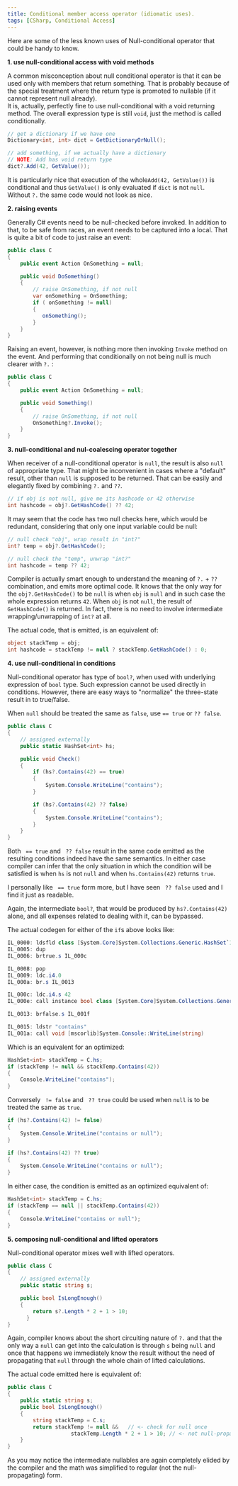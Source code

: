 ```yaml
---
title: Conditional member access operator (idiomatic uses).
tags: [CSharp, Conditional Access]
---
```

Here are some of the less known uses of Null-conditional operator that could be handy to know.

**1. use null-conditional access with void methods**  

A common misconception about null conditional operator is that it can be used only with members that return something. That is probably because of the special treatment where the return type is promoted to nullable (if it cannot represent null already).  
It is, actually, perfectly fine to use null-conditional with a void returning method. The overall expression type is still ```void```, just the method is called conditionally.

```cs  
// get a dictionary if we have one
Dictionary<int, int> dict = GetDictionaryOrNull();

// add something, if we actually have a dictionary
// NOTE: Add has void return type
dict?.Add(42, GetValue());
```

It is particularly nice that execution of the whole```Add(42, GetValue())``` is conditional and thus ```GetValue()``` is only evaluated if ```dict``` is not ```null```.  
Without ```?.``` the same code would not look as nice.

**2. raising events**  

Generally C# events need to be null-checked before invoked. In addition to that, to be safe from races, an event needs to be captured into a local. That is quite a bit of code to just raise an event:

```cs
public class C
{    
    public event Action OnSomething = null;

    public void DoSomething()
    {
        // raise OnSomething, if not null
        var onSomething = OnSomething;
        if ( onSomething != null)
        {
           onSomething();         
        }
    }
}
```  

Raising an event, however, is nothing more then invoking ```Invoke``` method on the event. And performing that conditionally on not being null is much clearer with ```?.``` :

```cs
public class C
{    
    public event Action OnSomething = null;

    public void Something()
    {
        // raise OnSomething, if not null
        OnSomething?.Invoke();
    }
}
```

**3. null-conditional and nul-coalescing operator together**   

When receiver of a null-conditional operator is ```null```, the result is also ```null``` of appropriate type. That might be inconvenient in cases where a "default" result, other than ```null``` is supposed to be returned. That can be easily and elegantly fixed by combining ```?.``` and ```??```.  

```cs
// if obj is not null, give me its hashcode or 42 otherwise
int hashcode = obj?.GetHashCode() ?? 42;
```

It may seem that the code has two null checks here, which would be redundant, considering that only one input variable could be null:

```cs
// null check "obj", wrap result in "int?"
int? temp = obj?.GetHashCode();

// null check the "temp", unwrap "int?"
int hashcode = temp ?? 42;
```

Compiler is actually smart enough to understand the meaning of ```?.``` +  ```??``` combination, and emits more optimal code. It knows that the only way for the ```obj?.GetHashCode()``` to be ```null``` is when ```obj``` is ```null``` and in such case the whole expression returns ```42```. When ```obj``` is not ```null```, the result of ```GetHashCode()``` is returned. In fact, there is no need to involve intermediate wrapping/unwrapping of ```int?``` at all.

The actual code, that is emitted, is an equivalent of:

```cs
object stackTemp = obj;
int hashcode = stackTemp != null ? stackTemp.GetHashCode() : 0;
```

**4. use null-conditional in conditions**  

Null-conditional operator has type of ```bool?```, when used with underlying expression of ```bool``` type. Such expression cannot be used directly in conditions. However, there are easy ways to "normalize" the three-state result in to true/false.

When ```null``` should be treated the same as ```false```, use ``` == true ``` or ``` ?? false ```.

```cs
public class C
{        
    // assigned externally
    public static HashSet<int> hs;

    public void Check()
    {		
        if (hs?.Contains(42) == true)
        {
            System.Console.WriteLine("contains");        
        }

        if (hs?.Contains(42) ?? false)
        {
            System.Console.WriteLine("contains");        
        }
    }
}
```

Both ``` == true``` and ``` ?? false``` result in the same code emitted as the resulting conditions indeed have the same semantics. In either case compiler can infer that the only situation in which the condition will be satisfied is when ```hs``` is not ```null``` and when ```hs.Contains(42)``` returns ```true```.  

I personally like ``` == true``` form more, but I have seen ``` ?? false``` used and I find it just as readable.

Again, the intermediate ```bool?```, that would be produced by ```hs?.Contains(42)``` alone, and all expenses related to dealing with it, can be bypassed.

The actual codegen for either of the ```if```s above looks like:

```cs
IL_0000: ldsfld class [System.Core]System.Collections.Generic.HashSet`1<int32> C::hs
IL_0005: dup
IL_0006: brtrue.s IL_000c

IL_0008: pop
IL_0009: ldc.i4.0
IL_000a: br.s IL_0013

IL_000c: ldc.i4.s 42
IL_000e: call instance bool class [System.Core]System.Collections.Generic.HashSet`1<int32>::Contains(!0)

IL_0013: brfalse.s IL_001f

IL_0015: ldstr "contains"
IL_001a: call void [mscorlib]System.Console::WriteLine(string)
```

Which is an equivalent for an optimized:

```cs
HashSet<int> stackTemp = C.hs;
if (stackTemp != null && stackTemp.Contains(42))
{
    Console.WriteLine("contains");
}
```

Conversely ``` != false``` and ``` ?? true``` could be used when ```null``` is to be treated the same as ```true```.

```cs
if (hs?.Contains(42) != false)
{
    System.Console.WriteLine("contains or null");        
}

if (hs?.Contains(42) ?? true)
{
    System.Console.WriteLine("contains or null");        
}
```

In either case, the condition is emitted as an optimized equivalent of:

```cs
HashSet<int> stackTemp = C.hs;
if (stackTemp == null || stackTemp.Contains(42))
{
    Console.WriteLine("contains or null");
}
```


**5. composing null-conditional and lifted operators**  

Null-conditional operator mixes well with lifted operators.

```cs
public class C
{        
    // assigned externally
    public static string s;

    public bool IsLongEnough()
    {		
        return s?.Length * 2 + 1 > 10;
	  }
}
```

Again, compiler knows about the short circuiting nature of ```?.``` and that the only way a ```null``` can get into the calculation is through ```s``` being ```null``` and once that happens we immediately know the result without the need of propagating that ```null``` through the whole chain of lifted calculations.  

The actual code emitted here is equivalent of:

```cs
public class C
{
    public static string s;
    public bool IsLongEnough()
    {
        string stackTemp = C.s;
        return stackTemp != null &&   // <- check for null once
                    stackTemp.Length * 2 + 1 > 10; // <- not null-propagating  
    }
}
```

As you may notice the intermediate nullables are again completely elided by the compiler and the math was simplified to regular (not the null-propagating) form.

